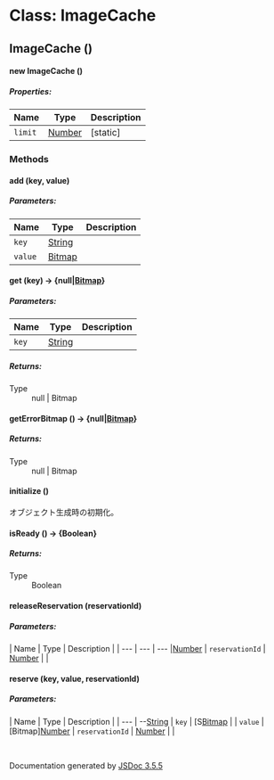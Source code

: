 # Class: ImageCache

## ImageCache ()

#### new ImageCache ()

##### Properties:

| Name | Type | Description |
| --- | --- | --- |
| `limit` | [Number](Number.md) | [static] |

<dl>
</dl>

### Methods

#### add (key, value)

##### Parameters:

| Name | Type | Description |
| --- | --- | --- |
| `key` | [String](String.md) |  |
| `value` | [Bitmap](Bitmap.md) |  |

<dl>
</dl>

#### get (key) → {null|[Bitmap](Bitmap.md)}

##### Parameters:

| Name | Type | Description |
| --- | --- | --- |
| `key` | [String](String.md) |  |

<dl>
</dl>

##### Returns:

<dl>
                <dt> Type </dt>
                <dd>
                    <span>null</span> | <span><a>Bitmap</a></span>
                </dd>
            </dl>

#### getErrorBitmap () → {null|[Bitmap](Bitmap.md)}

<dl>
</dl>

##### Returns:

<dl>
                <dt> Type </dt>
                <dd>
                    <span>null</span> | <span><a>Bitmap</a></span>
                </dd>
            </dl>

#### initialize ()


 オブジェクト生成時の初期化。
<dl>
</dl>

#### isReady () → {Boolean}

<dl>
</dl>

##### Returns:

<dl>
                <dt> Type </dt>
                <dd>
                    <span>Boolean</span>
                </dd>
            </dl>

#### releaseReservation (reservationId)

##### Parameters:

| Name | Type | Description |
| --- | --- | --- |[Number](Number.md)
| `reservationId` | [Number](Number.md) |  |

<dl>
</dl>

#### reserve (key, value, reservationId)

##### Parameters:

| Name | Type | Description |
| --- | --[String](String.md)
| `key` | [S[Bitmap](Bitmap.md)  |
| `value` | [Bitmap][Number](Number.md)
| `reservationId` | [Number](Number.md) |  |

<dl>
</dl>


 <br>

  Documentation generated by [JSDoc 3.5.5](https://github.com/jsdoc3/jsdoc)
